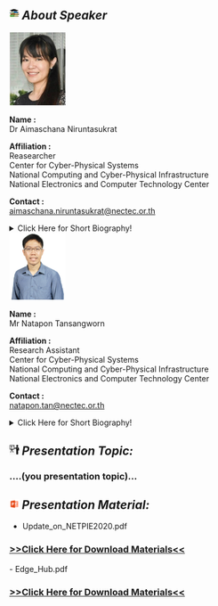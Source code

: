 ## <img width="3.5%" src="/Agenda/picture/biblio.png" /><link rel="stylesheet" type="text/css" media="all" href="./css/logo.css"/> <i class = "fa fa-handshake-p" aria-hidden="true">About Speaker</i> 

<img width="20%" alt="your_picture" src ="/Presentation_program/7_Update_on_new_NETPIE/picture/aimaschana.png" />

**Name :**<br>Dr Aimaschana Niruntasukrat

**Affiliation :**<br>Reasearcher<br>Center for Cyber-Physical Systems<br>
National Computing and Cyber-Physical Infrastructure<br>
National Electronics and Computer Technology Center<br>

**Contact :**<br>aimaschana.niruntasukrat@nectec.or.th


<details>
    <summary>Click Here for Short Biography!</summary>
    Aimaschana Niruntasukrat received the B. Eng. and M. Eng. degrees in electrical engineering from Chulalongkorn University, Thailand, and the Ph.D. degree in electrical and computer engineering from the University of Maryland, College Park, U.S.A. Since 2011 she has been with the National Electronics and Computer Technology Center, Thailand, where she is a senior researcher in the Center for Cyber-Physical Systems. Her interests include Internet of Things, Machine Learning/Artificial Intelligence. She is currently leading the project in research and development of NETPIE IoT edge computing platform.
</details>

<img width="20%" alt="your_picture" src ="/Presentation_program/7_Update_on_new_NETPIE/picture/natapon.png" />

**Name :**<br>Mr Natapon Tansangworn

**Affiliation :**<br>Research Assistant<br>Center for Cyber-Physical Systems<br>
National Computing and Cyber-Physical Infrastructure<br>
National Electronics and Computer Technology Center<br>

**Contact :**<br>natapon.tan@nectec.or.th

<details>
    <summary>Click Here for Short Biography!</summary>
    ....(Optional)....
</details>

## <img width="3.5%" src="/Agenda/picture/present.png" /><link rel="stylesheet" type="text/css" media="all" href="./css/logo.css"/> <i class = "fa fa-handshake-p" aria-hidden="true">Presentation Topic:</i>
<h3> ....(you presentation topic)...</h3>

## <img width="3.5%" src="/Agenda/picture/material.png" /><link rel="stylesheet" type="text/css" media="all" href="./css/logo.css"/> <i class = "fa fa-handshake-p" aria-hidden="true">Presentation Material:</i>
- Update_on_NETPIE2020.pdf<br>
<h3><a href="/Presentation_program/7_Update_on_new_NETPIE/presentation_material/Update_on_NETPIE2020.pdf">>>Click Here for Download Materials<<</a></h3>
- Edge_Hub.pdf<br>
<h3><a href="/Presentation_program/7_Update_on_new_NETPIE/presentation_material/Edge_Hub.pdf">>>Click Here for Download Materials<<</a></h3>

